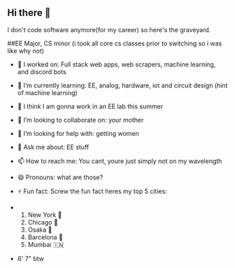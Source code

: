 ## Hi there 👋

<!--
**twonkista/twonkista** is a ✨ _special_ ✨ repository because its `README.md` (this file) appears on your GitHub profile.

Here are some ideas to get you started:

- 🔭 I’m currently working on ...
- 🌱 I’m currently learning ...
- 👯 I’m looking to collaborate on ...
- 🤔 I’m looking for help with ...
- 💬 Ask me about ...
- 📫 How to reach me: ...
- 😄 Pronouns: ...
- ⚡ Fun fact: ...
-->
I don't code software anymore(for my career) so here's the graveyard.

##EE Major, CS minor (i took all core cs classes prior to switching so i was like why not)

- 🔭 I worked on: Full stack web apps, web scrapers, machine learning, and discord bots
- 🌱 I’m currently learning: EE, analog, hardware, iot and circuit design (hint of machine learning)
- 🔬 I think I am gonna work in an EE lab this summer
- 👯 I’m looking to collaborate on: your mother
- 🤔 I’m looking for help with: getting women
- 💬 Ask me about: EE stuff
- 📫 How to reach me: You cant, youre just simply not on my wavelength
- 😄 Pronouns: what are those?
- ⚡ Fun fact: Screw the fun fact heres my top 5 cities:

- 1. New York 🗽
  2. Chicago 🔫
  3. Osaka 🗼
  4. Barcelona 🦐   
  5. Mumbai 🇮🇳

- 6' 7" btw
